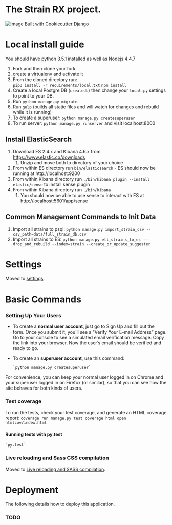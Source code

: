 # The Strain RX project.

![image](https://img.shields.io/badge/built%20with-Cookiecutter%20Django-ff69b4.svg)
[Built with Cookiecutter Django](https://github.com/pydanny/cookiecutter-django/)


# Local install guide
You should have python 3.5.1 installed as well as Nodejs 4.4.7

1. Fork and then clone your fork.  
1. create a virtualenv and activate it
2. From the cloned directory run:  
    `pip3 install -r requirements/local.txt`
    `npm install`  
3. Create a local Postgre DB (`createdb`) then change your `local.py` settings to point to your DB.  
4. Run `python manage.py migrate`.  
5. Run `gulp` (builds all static files and will watch for changes and rebuild while it is running)
6. To create a superuser: `python manage.py createsuperuser`
1. To run server: `python manage.py runserver` and visit localhost:8000


## Install ElasticSearch
1. Download ES 2.4.x and Kibana 4.6.x from https://www.elastic.co/downloads
    1. Unzip and move both to directory of your choice
1. From within ES directory run `bin/elasticsearch` - ES should now be running at http://localhost:9200
1. From within Kibana directory run `./bin/kibana plugin --install elastic/sense` to install sense plugin
1. From within Kibana directory run `./bin/kibana`
    1. You should now be able to use sense to interact with ES at http://localhost:5601/app/sense

## Common Management Commands to Init Data
1. Import all strains to psql: `python manage.py import_strain_csv --csv_path=data/full_strain_db.csv`
1. Import all strains to ES: `python manage.py etl_strains_to_es --drop_and_rebuild --index=strain --create_or_update_suggester`


# Settings

Moved to [settings](http://cookiecutter-django.readthedocs.io/en/latest/settings.html).


# Basic Commands

### Setting Up Your Users

-   To create a **normal user account**, just go to Sign Up and fill out the form. Once you submit it, you’ll see a “Verify Your E-mail Address” page. Go to your console to see a simulated email verification message. Copy the link into your browser. Now the user’s email should be verified and ready to go.
-   To create an **superuser account**, use this command:

        `python manage.py createsuperuser`

For convenience, you can keep your normal user logged in on Chrome and your superuser logged in on Firefox (or similar), so that you can see how the site behaves for both kinds of users.

### Test coverage

To run the tests, check your test coverage, and generate an HTML coverage report:
    ```
        coverage run manage.py test
        coverage html
        open htmlcov/index.html
    ```

#### Running tests with py.test

    `py.test`

### Live reloading and Sass CSS compilation

Moved to [Live reloading and SASS compilation](http://cookiecutter-django.readthedocs.io/en/latest/live-reloading-and-sass-compilation.html).


# Deployment

The following details how to deploy this application.
### TODO





